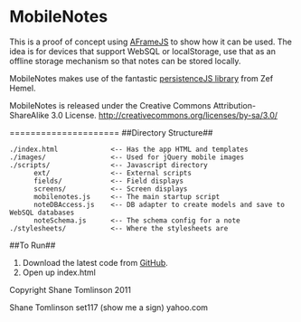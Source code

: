 MobileNotes
===========

This is a proof of concept using [AFrameJS](http://www.aframejs.com) to show how it can be used.  The idea is for devices that
support WebSQL or localStorage, use that as an offline storage mechanism so that notes can be stored locally.

MobileNotes makes use of the fantastic [persistenceJS library](https://github.com/zefhemel/persistencejs) from Zef Hemel.


MobileNotes is released under the Creative Commons Attribution-ShareAlike 3.0 License.
http://creativecommons.org/licenses/by-sa/3.0/



=====================
##Directory Structure##

    ./index.html             <-- Has the app HTML and templates
    ./images/                <-- Used for jQuery mobile images
    ./scripts/               <-- Javascript directory
          ext/               <-- External scripts
          fields/            <-- Field displays
          screens/           <-- Screen displays
          mobilenotes.js     <-- The main startup script
          noteDBAccess.js    <-- DB adapter to create models and save to WebSQL databases
          noteSchema.js      <-- The schema config for a note
    ./stylesheets/           <-- Where the stylesheets are


##To Run##
1. Download the latest code from [GitHub](http://www.github.com/stomlinson/MobileNotes).
2. Open up index.html

Copyright Shane Tomlinson 2011



Shane Tomlinson
set117 (show me a sign) yahoo.com
